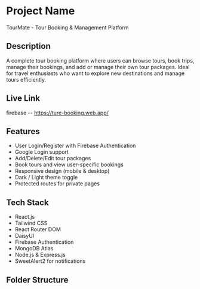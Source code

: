 # Project Name

TourMate - Tour Booking & Management Platform

## Description

A complete tour booking platform where users can browse tours, book trips, manage their bookings, and add or manage their own tour packages. Ideal for travel enthusiasts who want to explore new destinations and manage tours efficiently.

## Live Link

firebase -- https://ture-booking.web.app/

## Features

- User Login/Register with Firebase Authentication
- Google Login support
- Add/Delete/Edit tour packages
- Book tours and view user-specific bookings
- Responsive design (mobile & desktop)
- Dark / Light theme toggle
- Protected routes for private pages

## Tech Stack

- React.js
- Tailwind CSS
- React Router DOM
- DaisyUI
- Firebase Authentication
- MongoDB Atlas
- Node.js & Express.js
- SweetAlert2 for notifications

## Folder Structure
